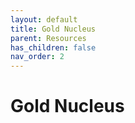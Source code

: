 ```yaml
---
layout: default
title: Gold Nucleus
parent: Resources
has_children: false
nav_order: 2
---
```


# Gold Nucleus
